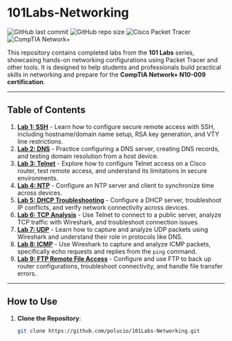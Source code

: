 
# 101Labs-Networking
![GitHub last commit](https://img.shields.io/github/last-commit/polucio/101Labs-Networking)
![GitHub repo size](https://img.shields.io/github/repo-size/polucio/101Labs-Networking)
![Cisco Packet Tracer](https://img.shields.io/badge/Tool-Cisco%20Packet%20Tracer-blue)
![CompTIA Network+](https://img.shields.io/badge/Certification-Network%2B-red)

This repository contains completed labs from the **101 Labs** series, showcasing hands-on networking configurations using Packet Tracer and other tools. It is designed to help students and professionals build practical skills in networking and prepare for the **CompTIA Network+ N10-009 certification**.

---

## Table of Contents
1. **[Lab 1: SSH](SSH-Lab1/)** - Learn how to configure secure remote access with SSH, including hostname/domain name setup, RSA key generation, and VTY line restrictions.
2. **[Lab 2: DNS](DNS-Lab2/)** - Practice configuring a DNS server, creating DNS records, and testing domain resolution from a host device.
3. **[Lab 3: Telnet](Telnet-Lab3/)** - Explore how to configure Telnet access on a Cisco router, test remote access, and understand its limitations in secure environments.
4. **[Lab 4: NTP](NTP-Lab4/)** - Configure an NTP server and client to synchronize time across devices.
5. **[Lab 5: DHCP Troubleshooting](DHCP-Lab5)** - Configure a DHCP server, troubleshoot IP conflicts, and verify network connectivity across devices.
6. **[Lab 6: TCP Analysis](TCP-Lab6/)** - Use Telnet to connect to a public server, analyze TCP traffic with Wireshark, and troubleshoot connection issues.
7. **[Lab 7: UDP](UDP-Lab7/)** - Learn how to capture and analyze UDP packets using Wireshark and understand their role in protocols like DNS.
8. **[Lab 8: ICMP](ICMP-Lab8/)** - Use Wireshark to capture and analyze ICMP packets, specifically echo requests and replies from the `ping` command.
9. **[Lab 9: FTP Remote File Access](FTP-Lab9/)** - Configure and use FTP to back up router configurations, troubleshoot connectivity, and handle file transfer errors.


---

## How to Use
1. **Clone the Repository**:
   ```bash
   git clone https://github.com/polucio/101Labs-Networking.git
